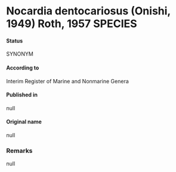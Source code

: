 # Nocardia dentocariosus (Onishi, 1949) Roth, 1957 SPECIES

#### Status
SYNONYM

#### According to
Interim Register of Marine and Nonmarine Genera

#### Published in
null

#### Original name
null

### Remarks
null